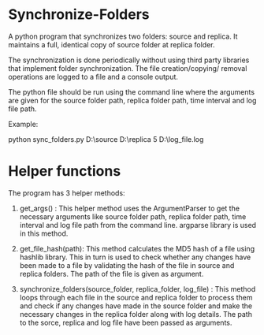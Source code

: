 # Synchronize-Folders

A python program that synchronizes two folders: source and replica. It maintains a full, identical copy of source folder at replica folder.

The synchronization is done periodically without using third party libraries that implement folder synchronization.
The file creation/copying/ removal operations are logged to a file and a console output.  

The python file should be run using the command line where the arguments are given for the source folder path, replica folder path, time interval and log file path.


Example:

python sync_folders.py D:\source D:\replica 5 D:\log_file.log


# Helper functions

The program has 3 helper methods: 


1. get_args() : This helper method uses the ArgumentParser to get the necessary arguments like source folder path, replica folder path, time interval and log file path from the command line. argparse library is used in this method.


2. get_file_hash(path): This method calculates the MD5 hash of a file using hashlib library. This in turn is used to check whether any changes have been made to a file by validating the hash of the file in source and replica folders. The path of the file is given as argument.


3. synchronize_folders(source_folder, replica_folder, log_file) : This method loops through each file in the source and replica folder to process them and check if any changes have made in the source folder and make the necessary changes in the replica folder along with log details. The path to the sorce, replica and log file have been passed as arguments.

